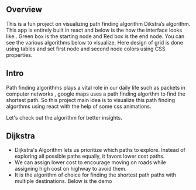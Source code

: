## Overview

This is a fun project on visualizing path finding algorithm Dikstra’s algorithm. This app is entirely built in react and below is the how the interface looks like.. Green box is the starting node and Red box is the end node. You can see the various algorithms below to visualize. Here design of grid is done using tables and set first node and second node colors using CSS properties.

## Intro

Path finding algorithms plays a vital role in our daily life such as packets in computer networks , google maps uses a path finding algorthm to find the shortest path. So this project main idea is to visualize this path finding algorthms using react with the help of some css animations.

Let's check out the algorithm for better insights.

## Dijkstra

- Dijkstra's Algorithm lets us prioritize which paths to explore. Instead of exploring all possible paths equally, it favors lower cost paths.
- We can assign lower cost to encourage moving on roads while assigning high cost on highway to avoid them.
- It is the algorithm of choice for finding the shortest path paths with multiple destinations. Below is the demo
